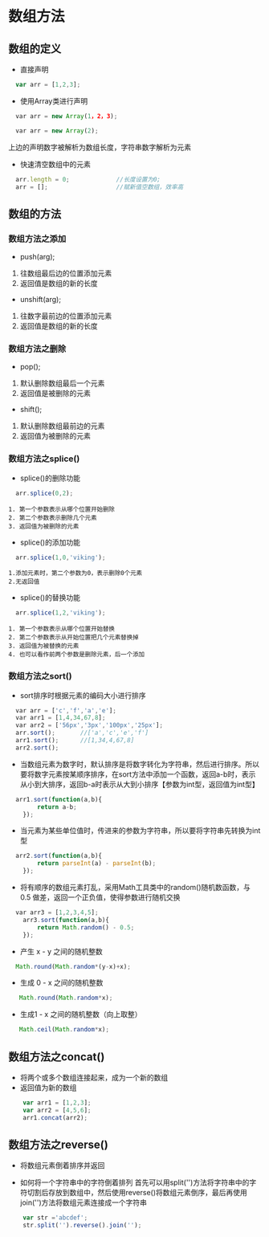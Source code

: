 # 数组方法

## 数组的定义

* 直接声明 

```javascript
  var arr = [1,2,3];
```
* 使用Array类进行声明

```javascript
  var arr = new Array(1，2，3);
```
```javascript
  var arr = new Array(2);
```
上边的声明数字被解析为数组长度，字符串数字解析为元素

* 快速清空数组中的元素
```javascript
  arr.length = 0;             //长度设置为0;
  arr = [];                   //赋新值空数组，效率高
```
## 数组的方法

### 数组方法之添加

* push(arg);
1. 往数组最后边的位置添加元素
2. 返回值是数组的新的长度
* unshift(arg);
1. 往数字最前边的位置添加元素
2. 返回值是数组的新的长度
### 数组方法之删除

* pop();

1. 默认删除数组最后一个元素
2. 返回值是被删除的元素

* shift();

1. 默认删除数组最前边的元素
2. 返回值为被删除的元素

### 数组方法之splice()

 * splice()的删除功能
  
```javascript
  arr.splice(0,2);
```
    1. 第一个参数表示从哪个位置开始删除
    2. 第二个参数表示删除几个元素
    3. 返回值为被删除的元素
    
 * splice()的添加功能
 
```javascript
  arr.splice(1,0,'viking');
```
    1.添加元素时，第二个参数为0，表示删除0个元素
    2.无返回值
 
 * splice()的替换功能
```javascript
  arr.splice(1,2,'viking');
```
    1. 第一个参数表示从哪个位置开始替换
    2. 第二个参数表示从开始位置把几个元素替换掉
    3. 返回值为被替换的元素
    4. 也可以看作前两个参数是删除元素，后一个添加
    
### 数组方法之sort()
* sort排序时根据元素的编码大小进行排序
```javascript
  var arr = ['c','f','a','e'];
  var arr1 = [1,4,34,67,8];
  var arr2 = ['56px','3px','100px','25px'];
  arr.sort();       //['a','c','e','f']
  arr1.sort();      //[1,34,4,67,8]
  arr2.sort();
```
* 当数组元素为数字时，默认排序是将数字转化为字符串，然后进行排序。所以要将数字元素按某顺序排序，在sort方法中添加一个函数，返回a-b时，表示从小到大排序，返回b-a时表示从大到小排序【参数为int型，返回值为int型】
```javascript
  arr1.sort(function(a,b){
        return a-b;
    });
```
* 当元素为某些单位值时，传进来的参数为字符串，所以要将字符串先转换为int型
```javascript
  arr2.sort(function(a,b){
        return parseInt(a) - parseInt(b);
    });
```
* 将有顺序的数组元素打乱，采用Math工具类中的random()随机数函数，与 0.5 做差，返回一个正负值，使得参数进行随机交换
    
```javascript
  var arr3 = [1,2,3,4,5];
    arr3.sort(function(a,b){
        return Math.random() - 0.5;
    });
```
* 产生 x - y 之间的随机整数
```javascript
  Math.round(Math.random*(y-x)+x);
```
* 生成 0 - x 之间的随机整数
```javascript
   Math.round(Math.random*x);
```
* 生成1 - x 之间的随机整数（向上取整）
```javascript
   Math.ceil(Math.random*x);
```
## 数组方法之concat()
* 将两个或多个数组连接起来，成为一个新的数组
* 返回值为新的数组
```javascript
    var arr1 = [1,2,3];
    var arr2 = [4,5,6];
    arr1.concat(arr2);
```
## 数组方法之reverse()
* 将数组元素倒着排序并返回

* 如何将一个字符串中的字符倒着排列
    首先可以用split('')方法将字符串中的字符切割后存放到数组中，然后使用reverse()将数组元素倒序，最后再使用join('')方法将数组元素连接成一个字符串
```javascript
    var str ='abcdef';
    str.split('').reverse().join('');
```
